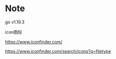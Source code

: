 # Note

go v1.19.3

icon图标

https://www.iconfinder.com/

https://www.iconfinder.com/search/icons?q=filetype